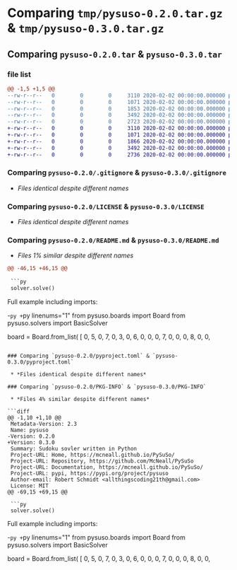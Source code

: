 # Comparing `tmp/pysuso-0.2.0.tar.gz` & `tmp/pysuso-0.3.0.tar.gz`

## Comparing `pysuso-0.2.0.tar` & `pysuso-0.3.0.tar`

### file list

```diff
@@ -1,5 +1,5 @@
--rw-r--r--   0        0        0     3110 2020-02-02 00:00:00.000000 pysuso-0.2.0/.gitignore
--rw-r--r--   0        0        0     1071 2020-02-02 00:00:00.000000 pysuso-0.2.0/LICENSE
--rw-r--r--   0        0        0     1853 2020-02-02 00:00:00.000000 pysuso-0.2.0/README.md
--rw-r--r--   0        0        0     3492 2020-02-02 00:00:00.000000 pysuso-0.2.0/pyproject.toml
--rw-r--r--   0        0        0     2723 2020-02-02 00:00:00.000000 pysuso-0.2.0/PKG-INFO
+-rw-r--r--   0        0        0     3110 2020-02-02 00:00:00.000000 pysuso-0.3.0/.gitignore
+-rw-r--r--   0        0        0     1071 2020-02-02 00:00:00.000000 pysuso-0.3.0/LICENSE
+-rw-r--r--   0        0        0     1866 2020-02-02 00:00:00.000000 pysuso-0.3.0/README.md
+-rw-r--r--   0        0        0     3492 2020-02-02 00:00:00.000000 pysuso-0.3.0/pyproject.toml
+-rw-r--r--   0        0        0     2736 2020-02-02 00:00:00.000000 pysuso-0.3.0/PKG-INFO
```

### Comparing `pysuso-0.2.0/.gitignore` & `pysuso-0.3.0/.gitignore`

 * *Files identical despite different names*

### Comparing `pysuso-0.2.0/LICENSE` & `pysuso-0.3.0/LICENSE`

 * *Files identical despite different names*

### Comparing `pysuso-0.2.0/README.md` & `pysuso-0.3.0/README.md`

 * *Files 1% similar despite different names*

```diff
@@ -46,15 +46,15 @@
 
 ```py
 solver.solve()
 ```
 
 Full example including imports:
 
-```py
+```py linenums="1"
 from pysuso.boards import Board
 from pysuso.solvers import BasicSolver
 
 board = Board.from_list(
     [
         0, 5, 0, 7, 0, 3, 0, 6, 0,
         0, 0, 7, 0, 0, 0, 8, 0, 0,
```

### Comparing `pysuso-0.2.0/pyproject.toml` & `pysuso-0.3.0/pyproject.toml`

 * *Files identical despite different names*

### Comparing `pysuso-0.2.0/PKG-INFO` & `pysuso-0.3.0/PKG-INFO`

 * *Files 4% similar despite different names*

```diff
@@ -1,10 +1,10 @@
 Metadata-Version: 2.3
 Name: pysuso
-Version: 0.2.0
+Version: 0.3.0
 Summary: Sudoku sovler written in Python
 Project-URL: Home, https://mcneall.github.io/PySuSo/
 Project-URL: Repository, https://github.com/McNeall/PySuSo
 Project-URL: Documentation, https://mcneall.github.io/PySuSo/
 Project-URL: pypi, https://pypi.org/project/pysuso
 Author-email: Robert Schmidt <allthingscoding21th@gmail.com>
 License: MIT
@@ -69,15 +69,15 @@
 
 ```py
 solver.solve()
 ```
 
 Full example including imports:
 
-```py
+```py linenums="1"
 from pysuso.boards import Board
 from pysuso.solvers import BasicSolver
 
 board = Board.from_list(
     [
         0, 5, 0, 7, 0, 3, 0, 6, 0,
         0, 0, 7, 0, 0, 0, 8, 0, 0,
```

